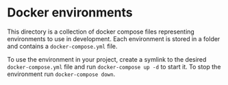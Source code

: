 # Docker environments

This directory is a collection of docker compose files representing environments
to use in development. Each environment is stored in a folder and contains
a `docker-compose.yml` file.

To use the environment in your project, create a symlink to the desired
`docker-compose.yml` file and run `docker-compose up -d` to start it.
To stop the environment run `docker-compose down`.

